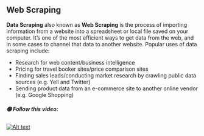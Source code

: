 ## Web Scraping

 **Data Scraping** also known as **Web Scraping** is the process of importing information from a website into a spreadsheet or local file saved on your computer. It’s one of the most efficient ways to get data from the web, and in some cases to channel that data to another website. Popular uses of data scraping include:

- Research for web content/business intelligence
- Pricing for travel booker sites/price comparison sites
- Finding sales leads/conducting market research by crawling public data sources (e.g. Yell and Twitter)
- Sending product data from an e-commerce site to another online vendor (e.g. Google Shopping)


##### 🟢 Follow this video: 
[![Alt text](https://user-images.githubusercontent.com/34673684/129444210-c806cf34-83a4-4723-bc05-d9409fe8e1a6.png)](https://www.youtube.com/watch?v=IkNu3ccAh_M)
